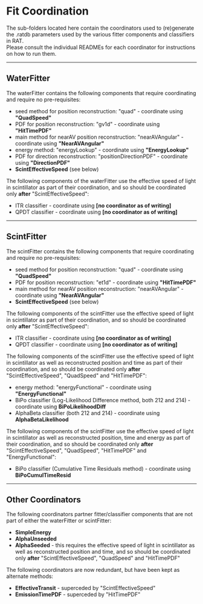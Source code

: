 # Fit Coordination
The sub-folders located here contain the coordinators used to (re)generate the .ratdb parameters used by the various fitter components and classifiers in RAT.    
Please consult the individual READMEs for each coordinator for instructions on how to run them.  

-------------------------

## WaterFitter

The waterFitter contains the following components that require coordinating and require no pre-requisites:  

- seed method for position reconstruction: "quad" - coordinate using **"QuadSpeed"**
- PDF for position reconstruction: "gv1d" - coordinate using **"HitTimePDF"**
- main method for nearAV position reconstruction: "nearAVAngular" - coordinate using **"NearAVAngular"**
- energy method: "energyLookup" - coordinate using **"EnergyLookup"**
- PDF for direction reconstruction: "positionDirectionPDF" - coordinate using **"DirectionPDF"**
- **ScintEffectiveSpeed** (see below)

The following components of the waterFitter use the effective speed of light in scintillator as part of their coordination, and so should be coordinated only **after** "ScintEffectiveSpeed":  

- ITR classifier - coordinate using **[no coordinator as of writing]**
- QPDT classifier - coordinate using **[no coordinator as of writing]**

-------------------------

## ScintFitter

The scintFitter contains the following components that require coordinating and require no pre-requisites:  

- seed method for position reconstruction: "quad" - coordinate using **"QuadSpeed"**
- PDF for position reconstruction: "et1d" - coordinate using **"HitTimePDF"**
- main method for nearAV position reconstruction: "nearAVAngular" - coordinate using **"NearAVAngular"**
- **ScintEffectiveSpeed** (see below)

The following components of the scintFitter use the effective speed of light in scintillator as part of their coordination, and so should be coordinated only **after** "ScintEffectiveSpeed":  

- ITR classifier - coordinate using **[no coordinator as of writing]**
- QPDT classifier - coordinate using **[no coordinator as of writing]**

The following components of the scintFitter use the effective speed of light in scintillator as well as reconstructed position and time as part of their coordination, and so should be coordinated only **after** "ScintEffectiveSpeed", "QuadSpeed" and "HitTimePDF":  

- energy method: "energyFunctional" - coordinate using **"EnergyFunctional"**
- BiPo classifier (Log-Likelihood Difference method, both 212 and 214) - coordinate using **BiPoLikelihoodDiff**
- AlphaBeta classifier (both 212 and 214) - coordinate using **AlphaBetaLikelihood**

The following components of the scintFitter use the effective speed of light in scintillator as well as reconstructed position, time and energy as part of their coordination, and so should be coordinated only **after** "ScintEffectiveSpeed", "QuadSpeed", "HitTimePDF" and "EnergyFunctional":  

- BiPo classifier (Cumulative Time Residuals method) - coordinate using **BiPoCumulTimeResid**

-------------------------

## Other Coordinators

The following coordinators partner fitter/classifier components that are not part of either the waterFitter or scintFitter:  

- **SimpleEnergy**
- **AlphaUnseeded**
- **AlphaSeeded** - this requires the effective speed of light in scintillator as well as reconstructed position and time, and so should be coordinated only **after** "ScintEffectiveSpeed", "QuadSpeed" and "HitTimePDF"

The following coordinators are now redundant, but have been kept as alternate methods:  

- **EffectiveTransit** - superceded by "ScintEffectiveSpeed"
- **EmissionTimePDF** - superceded by "HitTimePDF"

